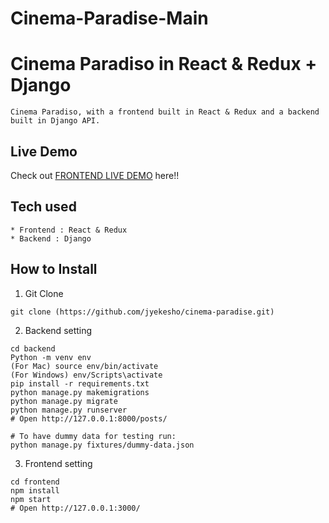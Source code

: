 # Cinema-Paradise-Main
# Cinema Paradiso in React & Redux + Django

```
Cinema Paradiso, with a frontend built in React & Redux and a backend built in Django API.
```

## Live Demo


Check out [FRONTEND LIVE DEMO](https://cinema-paradise-frontend.jyekesho.repl.co/) here!!



## Tech used

```
* Frontend : React & Redux
* Backend : Django
```

## How to Install

1. Git Clone

```
git clone (https://github.com/jyekesho/cinema-paradise.git)
```

2. Backend setting

```
cd backend
Python -m venv env
(For Mac) source env/bin/activate
(For Windows) env/Scripts\activate
pip install -r requirements.txt
python manage.py makemigrations
python manage.py migrate
python manage.py runserver
# Open http://127.0.0.1:8000/posts/

# To have dummy data for testing run:
python manage.py fixtures/dummy-data.json
```

3. Frontend setting

```
cd frontend
npm install
npm start
# Open http://127.0.0.1:3000/
```
